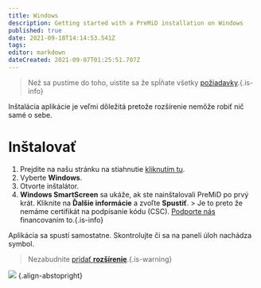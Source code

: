 ```yaml
---
title: Windows
description: Getting started with a PreMiD installation on Windows
published: true
date: 2021-09-18T14:14:53.541Z
tags:
editor: markdown
dateCreated: 2021-09-07T01:25:51.707Z
---
```


> Než sa pustíme do toho, uistite sa že spĺňate všetky [požiadavky](/install/requirements).{.is-info}

Inštalácia aplikácie je veľmi dôležitá pretože rozšírenie nemôže robiť nič samé o sebe.

# Inštalovať
1. Prejdite na našu stránku na stiahnutie [kliknutím tu](https://premid.app/downloads).
2. Vyberte **Windows**.
3. Otvorte inštalátor.
4. **Windows SmartScreen** sa ukáže, ak ste nainštalovali PreMiD po prvý krát. Kliknite na **Ďalšie informácie** a zvoľte **Spustiť**. > Je to preto že nemáme certifikát na podpísanie kódu (CSC). [Podporte nás](https://www.patreon.com/Timeraa) financovaním to.{.is-info}

Aplikácia sa spustí samostatne. Skontrolujte či sa na paneli úloh nachádza symbol.

> Nezabudnite [pridať **rozšírenie**](/install).{.is-warning}

![](https://a.icons8.com/djxbtnYm/GBjHDS/svg.svg) {.align-abstopright}